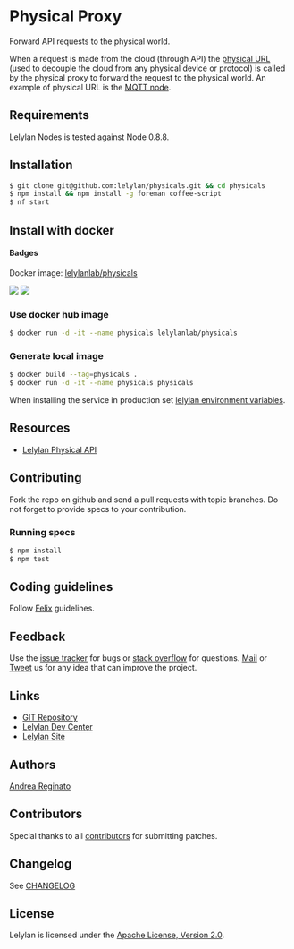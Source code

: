 # Physical Proxy

Forward API requests to the physical world.

When a request is made from the cloud (through API) the [physical URL](http://dev.lelylan.com/api#get-a-device) (used to decouple the cloud from any physical device or protocol) is called by the physical proxy to forward the request to the physical world. An example of physical URL is the [MQTT node](https://github.com/lelylan/nodes).


## Requirements

Lelylan Nodes is tested against Node 0.8.8.


## Installation

```bash
$ git clone git@github.com:lelylan/physicals.git && cd physicals
$ npm install && npm install -g foreman coffee-script
$ nf start
```

## Install with docker

#### Badges
Docker image: [lelylanlab/physicals](https://hub.docker.com/r/lelylanlab/physicals/)

[![](https://images.microbadger.com/badges/version/lelylanlab/physicals:latest.svg)](http://microbadger.com/images/lelylanlab/physicals:latest "Get your own version badge on microbadger.com")  [![](https://images.microbadger.com/badges/image/lelylanlab/physicals:latest.svg)](http://microbadger.com/images/lelylanlab/physicals:latest "Get your own image badge on microbadger.com")

### Use docker hub image
```bash
$ docker run -d -it --name physicals lelylanlab/physicals
```

### Generate local image
```bash
$ docker build --tag=physicals .
$ docker run -d -it --name physicals physicals
```

When installing the service in production set [lelylan environment variables](https://github.com/lelylan/lelylan/blob/master/README.md#production).

## Resources

* [Lelylan Physical API](http://dev.lelylan.com/api#api-physical)


## Contributing

Fork the repo on github and send a pull requests with topic branches.
Do not forget to provide specs to your contribution.


### Running specs

```bash
$ npm install
$ npm test
```

## Coding guidelines

Follow [Felix](http://nodeguide.com/style.html) guidelines.


## Feedback

Use the [issue tracker](http://github.com/lelylan/physicals/issues) for bugs or [stack overflow](http://stackoverflow.com/questions/tagged/lelylan) for questions.
[Mail](mailto:dev@lelylan.com) or [Tweet](http://twitter.com/lelylan) us for any idea that can improve the project.


## Links

* [GIT Repository](http://github.com/lelylan/physicals)
* [Lelylan Dev Center](http://dev.lelylan.com)
* [Lelylan Site](http://lelylan.com)


## Authors

[Andrea Reginato](https://www.linkedin.com/in/andreareginato)


## Contributors

Special thanks to all [contributors](https://github.com/lelylan/physicals/contributors)
for submitting patches.


## Changelog

See [CHANGELOG](https://github.com/lelylan/physicals/blob/master/CHANGELOG.md)


## License

Lelylan is licensed under the [Apache License, Version 2.0](http://www.apache.org/licenses/LICENSE-2.0).
